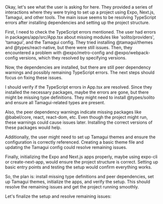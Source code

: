 Okay, let's see what the user is asking for here. They provided a series of interactions where they were trying to set up a project using Expo, Next.js, Tamagui, and other tools. The main issue seems to be resolving TypeScript errors after installing dependencies and setting up the project structure.

First, I need to check the TypeScript errors mentioned. The user had errors in packages/app/src/App.tsx about missing modules like 'solito/providers', 'tamagui', and the Tamagui config. They tried installing @tamagui/themes and @types/react-native, but there were still issues. Then, they encountered a problem with @expo/metro-config and @expo/webpack-config versions, which they resolved by specifying versions.

Now, the dependencies are installed, but there are still peer dependency warnings and possibly remaining TypeScript errors. The next steps should focus on fixing these issues.

I should verify if the TypeScript errors in App.tsx are resolved. Since they installed the necessary packages, maybe the errors are gone, but there might be missing type definitions. They might need to install @types/solito and ensure all Tamagui-related types are present.

Also, the peer dependency warnings indicate missing packages like @babel/core, react, react-dom, etc. Even though the project might run, these warnings could cause issues later. Installing the correct versions of these packages would help.

Additionally, the user might need to set up Tamagui themes and ensure the configuration is correctly referenced. Creating a basic theme file and updating the Tamagui config could resolve remaining issues.

Finally, initializing the Expo and Next.js apps properly, maybe using expo-cli or create-next-app, would ensure the project structure is correct. Setting up basic entry points and testing the setup would confirm everything works.

So, the plan is: install missing type definitions and peer dependencies, set up Tamagui themes, initialize the apps, and verify the setup. This should resolve the remaining issues and get the project running smoothly.

Let's finalize the setup and resolve remaining issues:
